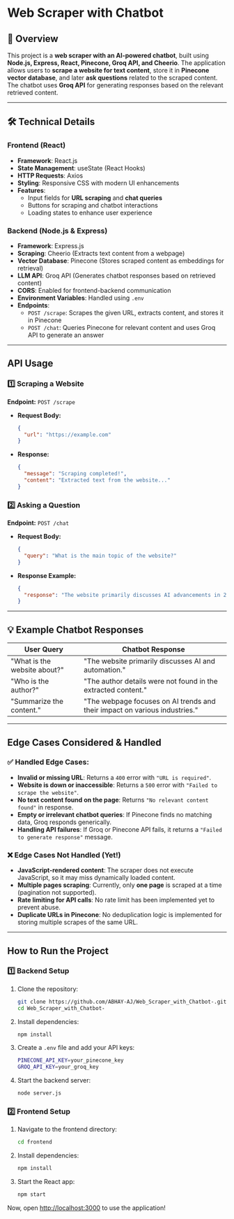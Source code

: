 # Web Scraper with Chatbot

## 🚀 Overview
This project is a **web scraper with an AI-powered chatbot**, built using **Node.js, Express, React, Pinecone, Groq API, and Cheerio**. The application allows users to **scrape a website for text content**, store it in **Pinecone vector database**, and later **ask questions** related to the scraped content. The chatbot uses **Groq API** for generating responses based on the relevant retrieved content.

---

## 🛠️ Technical Details

### **Frontend (React)**
- **Framework**: React.js
- **State Management**: useState (React Hooks)
- **HTTP Requests**: Axios
- **Styling**: Responsive CSS with modern UI enhancements
- **Features**:
  - Input fields for **URL scraping** and **chat queries**
  - Buttons for scraping and chatbot interactions
  - Loading states to enhance user experience

### **Backend (Node.js & Express)**
- **Framework**: Express.js
- **Scraping**: Cheerio (Extracts text content from a webpage)
- **Vector Database**: Pinecone (Stores scraped content as embeddings for retrieval)
- **LLM API**: Groq API (Generates chatbot responses based on retrieved content)
- **CORS**: Enabled for frontend-backend communication
- **Environment Variables**: Handled using `.env`
- **Endpoints**:
  - `POST /scrape`: Scrapes the given URL, extracts content, and stores it in Pinecone
  - `POST /chat`: Queries Pinecone for relevant content and uses Groq API to generate an answer

---

## API Usage

### **1️⃣ Scraping a Website**
**Endpoint:** `POST /scrape`
- **Request Body:**
  ```json
  {
    "url": "https://example.com"
  }
  ```
- **Response:**
  ```json
  {
    "message": "Scraping completed!",
    "content": "Extracted text from the website..."
  }
  ```

### **2️⃣ Asking a Question**
**Endpoint:** `POST /chat`
- **Request Body:**
  ```json
  {
    "query": "What is the main topic of the website?"
  }
  ```
- **Response Example:**
  ```json
  {
    "response": "The website primarily discusses AI advancements in 2025."
  }
  ```

---

## 💡 Example Chatbot Responses
| **User Query** | **Chatbot Response** |
|---------------|----------------------|
| "What is the website about?" | "The website primarily discusses AI and automation." |
| "Who is the author?" | "The author details were not found in the extracted content." |
| "Summarize the content." | "The webpage focuses on AI trends and their impact on various industries." |

---

## Edge Cases Considered & Handled
### ✅ **Handled Edge Cases:**
- **Invalid or missing URL**: Returns a `400` error with `"URL is required"`.
- **Website is down or inaccessible**: Returns a `500` error with `"Failed to scrape the website"`.
- **No text content found on the page**: Returns `"No relevant content found"` in response.
- **Empty or irrelevant chatbot queries**: If Pinecone finds no matching data, Groq responds generically.
- **Handling API failures**: If Groq or Pinecone API fails, it returns a `"Failed to generate response"` message.

### ❌ **Edge Cases Not Handled (Yet!)**
- **JavaScript-rendered content**: The scraper does not execute JavaScript, so it may miss dynamically loaded content.
- **Multiple pages scraping**: Currently, only **one page** is scraped at a time (pagination not supported).
- **Rate limiting for API calls**: No rate limit has been implemented yet to prevent abuse.
- **Duplicate URLs in Pinecone**: No deduplication logic is implemented for storing multiple scrapes of the same URL.

---

## How to Run the Project

### **1️⃣ Backend Setup**
1. Clone the repository:
   ```sh
   git clone https://github.com/ABHAY-AJ/Web_Scraper_with_Chatbot-.git
   cd Web_Scraper_with_Chatbot-
   ```
2. Install dependencies:
   ```sh
   npm install
   ```
3. Create a `.env` file and add your API keys:
   ```sh
   PINECONE_API_KEY=your_pinecone_key
   GROQ_API_KEY=your_groq_key
   ```
4. Start the backend server:
   ```sh
   node server.js
   ```

### **2️⃣ Frontend Setup**
1. Navigate to the frontend directory:
   ```sh
   cd frontend
   ```
2. Install dependencies:
   ```sh
   npm install
   ```
3. Start the React app:
   ```sh
   npm start
   ```

Now, open [http://localhost:3000](http://localhost:3000) to use the application!

